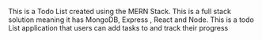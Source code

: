 This is a Todo List created using the MERN Stack. This is a full stack solution meaning it has MongoDB, Express , React and Node. This is a todo List application that users can add tasks to and track their progress
